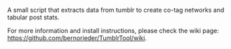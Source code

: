 A small script that extracts data from tumblr to create co-tag networks and tabular post stats.

For more information and install instructions, please check the wiki page: https://github.com/bernorieder/TumblrTool/wiki.
